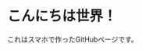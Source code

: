 <!DOCTYPE html>
<html>
  </head>
  <body>
    <h1>こんにちは世界！</h1>
    <p>これはスマホで作ったGitHubページです。</p>
  </body>
</html>
